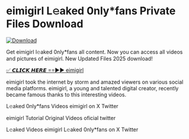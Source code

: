 # eimigirl L𝚎aked 0nly*fans Private Files Download

[![Download](https://i.imgur.com/PoXn3jX.png)](https://mediafirer.com/eimigirl)

Get eimigirl l𝚎aked 0nly*fans all content. Now you can access all videos and pictures of eimigirl. New Updated Files 2025 download!

[✅ 𝘾𝙇𝙄𝘾𝙆 𝙃𝙀𝙍𝙀 ==►► eimigirl](https://mediafirer.com/eimigirl)

eimigirl took the internet by storm and amazed viewers on various social media platforms. eimigirl, a young and talented digital creator, recently became famous thanks to this interesting videos.

L𝚎aked 0nly*fans Videos eimigirl on X Twitter

eimigirl Tutorial Original Videos oficial twitter

L𝚎aked Videos eimigirl L𝚎aked 0nly*fans on X Twitter